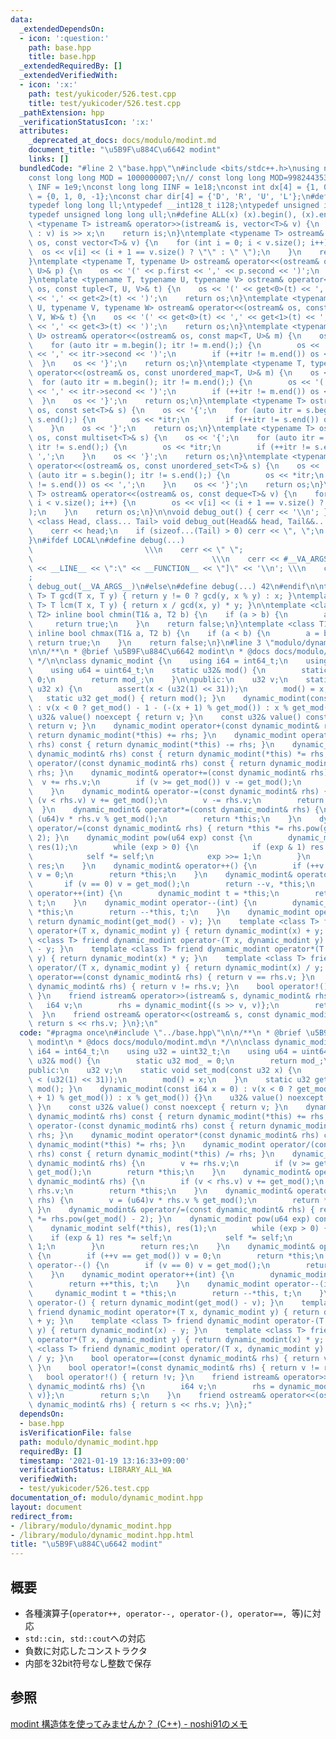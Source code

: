 ```yaml
---
data:
  _extendedDependsOn:
  - icon: ':question:'
    path: base.hpp
    title: base.hpp
  _extendedRequiredBy: []
  _extendedVerifiedWith:
  - icon: ':x:'
    path: test/yukicoder/526.test.cpp
    title: test/yukicoder/526.test.cpp
  _pathExtension: hpp
  _verificationStatusIcon: ':x:'
  attributes:
    _deprecated_at_docs: docs/modulo/modint.md
    document_title: "\u5B9F\u884C\u6642 modint"
    links: []
  bundledCode: "#line 2 \"base.hpp\"\n#include <bits/stdc++.h>\nusing namespace std;\n\
    const long long MOD = 1000000007;\n// const long long MOD=998244353;\nconst int\
    \ INF = 1e9;\nconst long long IINF = 1e18;\nconst int dx[4] = {1, 0, -1, 0}, dy[4]\
    \ = {0, 1, 0, -1};\nconst char dir[4] = {'D', 'R', 'U', 'L'};\n#define LOCAL\n\
    typedef long long ll;\ntypedef __int128_t i128;\ntypedef unsigned int uint;\n\
    typedef unsigned long long ull;\n#define ALL(x) (x).begin(), (x).end()\n\ntemplate\
    \ <typename T> istream& operator>>(istream& is, vector<T>& v) {\n    for (T& x\
    \ : v) is >> x;\n    return is;\n}\ntemplate <typename T> ostream& operator<<(ostream&\
    \ os, const vector<T>& v) {\n    for (int i = 0; i < v.size(); i++) {\n      \
    \  os << v[i] << (i + 1 == v.size() ? \"\" : \" \");\n    }\n    return os;\n\
    }\ntemplate <typename T, typename U> ostream& operator<<(ostream& os, const pair<T,\
    \ U>& p) {\n    os << '(' << p.first << ',' << p.second << ')';\n    return os;\n\
    }\ntemplate <typename T, typename U, typename V> ostream& operator<<(ostream&\
    \ os, const tuple<T, U, V>& t) {\n    os << '(' << get<0>(t) << ',' << get<1>(t)\
    \ << ',' << get<2>(t) << ')';\n    return os;\n}\ntemplate <typename T, typename\
    \ U, typename V, typename W> ostream& operator<<(ostream& os, const tuple<T, U,\
    \ V, W>& t) {\n    os << '(' << get<0>(t) << ',' << get<1>(t) << ',' << get<2>(t)\
    \ << ',' << get<3>(t) << ')';\n    return os;\n}\ntemplate <typename T, typename\
    \ U> ostream& operator<<(ostream& os, const map<T, U>& m) {\n    os << '{';\n\
    \    for (auto itr = m.begin(); itr != m.end();) {\n        os << '(' << itr->first\
    \ << ',' << itr->second << ')';\n        if (++itr != m.end()) os << ',';\n  \
    \  }\n    os << '}';\n    return os;\n}\ntemplate <typename T, typename U> ostream&\
    \ operator<<(ostream& os, const unordered_map<T, U>& m) {\n    os << '{';\n  \
    \  for (auto itr = m.begin(); itr != m.end();) {\n        os << '(' << itr->first\
    \ << ',' << itr->second << ')';\n        if (++itr != m.end()) os << ',';\n  \
    \  }\n    os << '}';\n    return os;\n}\ntemplate <typename T> ostream& operator<<(ostream&\
    \ os, const set<T>& s) {\n    os << '{';\n    for (auto itr = s.begin(); itr !=\
    \ s.end();) {\n        os << *itr;\n        if (++itr != s.end()) os << ',';\n\
    \    }\n    os << '}';\n    return os;\n}\ntemplate <typename T> ostream& operator<<(ostream&\
    \ os, const multiset<T>& s) {\n    os << '{';\n    for (auto itr = s.begin();\
    \ itr != s.end();) {\n        os << *itr;\n        if (++itr != s.end()) os <<\
    \ ',';\n    }\n    os << '}';\n    return os;\n}\ntemplate <typename T> ostream&\
    \ operator<<(ostream& os, const unordered_set<T>& s) {\n    os << '{';\n    for\
    \ (auto itr = s.begin(); itr != s.end();) {\n        os << *itr;\n        if (++itr\
    \ != s.end()) os << ',';\n    }\n    os << '}';\n    return os;\n}\ntemplate <typename\
    \ T> ostream& operator<<(ostream& os, const deque<T>& v) {\n    for (int i = 0;\
    \ i < v.size(); i++) {\n        os << v[i] << (i + 1 == v.size() ? \"\" : \" \"\
    );\n    }\n    return os;\n}\n\nvoid debug_out() { cerr << '\\n'; }\ntemplate\
    \ <class Head, class... Tail> void debug_out(Head&& head, Tail&&... tail) {\n\
    \    cerr << head;\n    if (sizeof...(Tail) > 0) cerr << \", \";\n    debug_out(move(tail)...);\n\
    }\n#ifdef LOCAL\n#define debug(...)                                          \
    \                         \\\n    cerr << \" \";                             \
    \                                        \\\n    cerr << #__VA_ARGS__ << \" :[\"\
    \ << __LINE__ << \":\" << __FUNCTION__ << \"]\" << '\\n'; \\\n    cerr << \" \"\
    ;                                                                     \\\n   \
    \ debug_out(__VA_ARGS__)\n#else\n#define debug(...) 42\n#endif\n\ntemplate <typename\
    \ T> T gcd(T x, T y) { return y != 0 ? gcd(y, x % y) : x; }\ntemplate <typename\
    \ T> T lcm(T x, T y) { return x / gcd(x, y) * y; }\n\ntemplate <class T1, class\
    \ T2> inline bool chmin(T1& a, T2 b) {\n    if (a > b) {\n        a = b;\n   \
    \     return true;\n    }\n    return false;\n}\ntemplate <class T1, class T2>\
    \ inline bool chmax(T1& a, T2 b) {\n    if (a < b) {\n        a = b;\n       \
    \ return true;\n    }\n    return false;\n}\n#line 3 \"modulo/dynamic_modint.hpp\"\
    \n\n/**\n * @brief \u5B9F\u884C\u6642 modint\n * @docs docs/modulo/modint.md\n\
    \ */\n\nclass dynamic_modint {\n    using i64 = int64_t;\n    using u32 = uint32_t;\n\
    \    using u64 = uint64_t;\n    static u32& mod() {\n        static u32 mod_ =\
    \ 0;\n        return mod_;\n    }\n\npublic:\n    u32 v;\n    static void set_mod(const\
    \ u32 x) {\n        assert(x < (u32(1) << 31));\n        mod() = x;\n    }\n \
    \   static u32 get_mod() { return mod(); }\n    dynamic_modint(const i64 x = 0)\
    \ : v(x < 0 ? get_mod() - 1 - (-(x + 1) % get_mod()) : x % get_mod()) {}\n   \
    \ u32& value() noexcept { return v; }\n    const u32& value() const noexcept {\
    \ return v; }\n    dynamic_modint operator+(const dynamic_modint& rhs) const {\
    \ return dynamic_modint(*this) += rhs; }\n    dynamic_modint operator-(const dynamic_modint&\
    \ rhs) const { return dynamic_modint(*this) -= rhs; }\n    dynamic_modint operator*(const\
    \ dynamic_modint& rhs) const { return dynamic_modint(*this) *= rhs; }\n    dynamic_modint\
    \ operator/(const dynamic_modint& rhs) const { return dynamic_modint(*this) /=\
    \ rhs; }\n    dynamic_modint& operator+=(const dynamic_modint& rhs) {\n      \
    \  v += rhs.v;\n        if (v >= get_mod()) v -= get_mod();\n        return *this;\n\
    \    }\n    dynamic_modint& operator-=(const dynamic_modint& rhs) {\n        if\
    \ (v < rhs.v) v += get_mod();\n        v -= rhs.v;\n        return *this;\n  \
    \  }\n    dynamic_modint& operator*=(const dynamic_modint& rhs) {\n        v =\
    \ (u64)v * rhs.v % get_mod();\n        return *this;\n    }\n    dynamic_modint&\
    \ operator/=(const dynamic_modint& rhs) { return *this *= rhs.pow(get_mod() -\
    \ 2); }\n    dynamic_modint pow(u64 exp) const {\n        dynamic_modint self(*this),\
    \ res(1);\n        while (exp > 0) {\n            if (exp & 1) res *= self;\n\
    \            self *= self;\n            exp >>= 1;\n        }\n        return\
    \ res;\n    }\n    dynamic_modint& operator++() {\n        if (++v == get_mod())\
    \ v = 0;\n        return *this;\n    }\n    dynamic_modint& operator--() {\n \
    \       if (v == 0) v = get_mod();\n        return --v, *this;\n    }\n    dynamic_modint\
    \ operator++(int) {\n        dynamic_modint t = *this;\n        return ++*this,\
    \ t;\n    }\n    dynamic_modint operator--(int) {\n        dynamic_modint t =\
    \ *this;\n        return --*this, t;\n    }\n    dynamic_modint operator-() {\
    \ return dynamic_modint(get_mod() - v); }\n    template <class T> friend dynamic_modint\
    \ operator+(T x, dynamic_modint y) { return dynamic_modint(x) + y; }\n    template\
    \ <class T> friend dynamic_modint operator-(T x, dynamic_modint y) { return dynamic_modint(x)\
    \ - y; }\n    template <class T> friend dynamic_modint operator*(T x, dynamic_modint\
    \ y) { return dynamic_modint(x) * y; }\n    template <class T> friend dynamic_modint\
    \ operator/(T x, dynamic_modint y) { return dynamic_modint(x) / y; }\n    bool\
    \ operator==(const dynamic_modint& rhs) { return v == rhs.v; }\n    bool operator!=(const\
    \ dynamic_modint& rhs) { return v != rhs.v; }\n    bool operator!() { return !v;\
    \ }\n    friend istream& operator>>(istream& s, dynamic_modint& rhs) {\n     \
    \   i64 v;\n        rhs = dynamic_modint{(s >> v, v)};\n        return s;\n  \
    \  }\n    friend ostream& operator<<(ostream& s, const dynamic_modint& rhs) {\
    \ return s << rhs.v; }\n};\n"
  code: "#pragma once\n#include \"../base.hpp\"\n\n/**\n * @brief \u5B9F\u884C\u6642\
    \ modint\n * @docs docs/modulo/modint.md\n */\n\nclass dynamic_modint {\n    using\
    \ i64 = int64_t;\n    using u32 = uint32_t;\n    using u64 = uint64_t;\n    static\
    \ u32& mod() {\n        static u32 mod_ = 0;\n        return mod_;\n    }\n\n\
    public:\n    u32 v;\n    static void set_mod(const u32 x) {\n        assert(x\
    \ < (u32(1) << 31));\n        mod() = x;\n    }\n    static u32 get_mod() { return\
    \ mod(); }\n    dynamic_modint(const i64 x = 0) : v(x < 0 ? get_mod() - 1 - (-(x\
    \ + 1) % get_mod()) : x % get_mod()) {}\n    u32& value() noexcept { return v;\
    \ }\n    const u32& value() const noexcept { return v; }\n    dynamic_modint operator+(const\
    \ dynamic_modint& rhs) const { return dynamic_modint(*this) += rhs; }\n    dynamic_modint\
    \ operator-(const dynamic_modint& rhs) const { return dynamic_modint(*this) -=\
    \ rhs; }\n    dynamic_modint operator*(const dynamic_modint& rhs) const { return\
    \ dynamic_modint(*this) *= rhs; }\n    dynamic_modint operator/(const dynamic_modint&\
    \ rhs) const { return dynamic_modint(*this) /= rhs; }\n    dynamic_modint& operator+=(const\
    \ dynamic_modint& rhs) {\n        v += rhs.v;\n        if (v >= get_mod()) v -=\
    \ get_mod();\n        return *this;\n    }\n    dynamic_modint& operator-=(const\
    \ dynamic_modint& rhs) {\n        if (v < rhs.v) v += get_mod();\n        v -=\
    \ rhs.v;\n        return *this;\n    }\n    dynamic_modint& operator*=(const dynamic_modint&\
    \ rhs) {\n        v = (u64)v * rhs.v % get_mod();\n        return *this;\n   \
    \ }\n    dynamic_modint& operator/=(const dynamic_modint& rhs) { return *this\
    \ *= rhs.pow(get_mod() - 2); }\n    dynamic_modint pow(u64 exp) const {\n    \
    \    dynamic_modint self(*this), res(1);\n        while (exp > 0) {\n        \
    \    if (exp & 1) res *= self;\n            self *= self;\n            exp >>=\
    \ 1;\n        }\n        return res;\n    }\n    dynamic_modint& operator++()\
    \ {\n        if (++v == get_mod()) v = 0;\n        return *this;\n    }\n    dynamic_modint&\
    \ operator--() {\n        if (v == 0) v = get_mod();\n        return --v, *this;\n\
    \    }\n    dynamic_modint operator++(int) {\n        dynamic_modint t = *this;\n\
    \        return ++*this, t;\n    }\n    dynamic_modint operator--(int) {\n   \
    \     dynamic_modint t = *this;\n        return --*this, t;\n    }\n    dynamic_modint\
    \ operator-() { return dynamic_modint(get_mod() - v); }\n    template <class T>\
    \ friend dynamic_modint operator+(T x, dynamic_modint y) { return dynamic_modint(x)\
    \ + y; }\n    template <class T> friend dynamic_modint operator-(T x, dynamic_modint\
    \ y) { return dynamic_modint(x) - y; }\n    template <class T> friend dynamic_modint\
    \ operator*(T x, dynamic_modint y) { return dynamic_modint(x) * y; }\n    template\
    \ <class T> friend dynamic_modint operator/(T x, dynamic_modint y) { return dynamic_modint(x)\
    \ / y; }\n    bool operator==(const dynamic_modint& rhs) { return v == rhs.v;\
    \ }\n    bool operator!=(const dynamic_modint& rhs) { return v != rhs.v; }\n \
    \   bool operator!() { return !v; }\n    friend istream& operator>>(istream& s,\
    \ dynamic_modint& rhs) {\n        i64 v;\n        rhs = dynamic_modint{(s >> v,\
    \ v)};\n        return s;\n    }\n    friend ostream& operator<<(ostream& s, const\
    \ dynamic_modint& rhs) { return s << rhs.v; }\n};"
  dependsOn:
  - base.hpp
  isVerificationFile: false
  path: modulo/dynamic_modint.hpp
  requiredBy: []
  timestamp: '2021-01-19 13:16:33+09:00'
  verificationStatus: LIBRARY_ALL_WA
  verifiedWith:
  - test/yukicoder/526.test.cpp
documentation_of: modulo/dynamic_modint.hpp
layout: document
redirect_from:
- /library/modulo/dynamic_modint.hpp
- /library/modulo/dynamic_modint.hpp.html
title: "\u5B9F\u884C\u6642 modint"
---
```

## 概要
- 各種演算子(`operator++, operator--, operator-(), operator==, `等)に対応
- `std::cin, std::cout`への対応
- 負数に対応したコンストラクタ
- 内部を32bit符号なし整数で保存

## 参照
[modint 構造体を使ってみませんか？ (C++) - noshi91のメモ](https://noshi91.hatenablog.com/entry/2019/03/31/174006)